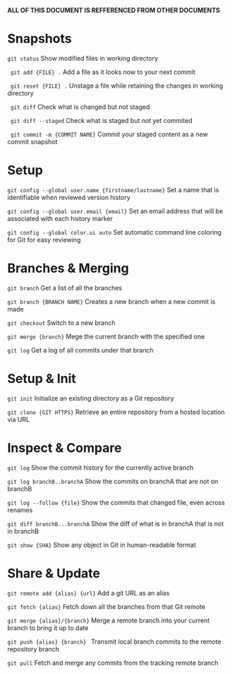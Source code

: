 **ALL OF THIS DOCUMENT IS REFFERENCED FROM OTHER DOCUMENTS**
# Snapshots
`
git status
` Show modified files in working directory

` git add {FILE} .` Add a file as it looks now to your next commit

` git reset {FILE} .` Unstage a file while retaining the changes in working directory

` git diff` Check what is changed but not staged

` git diff --staged` Check what is staged but not yet commited

` git commit -m {COMMIT NAME}` Commit your staged content as a new commit snapshot

# Setup 
`git config --global user.name {firstname/lastname}` Set a name that is identifiable when reviewed version history

`git config --global user.email {email}` Set an email address that will be associated with each history marker

`git config --global color.ui auto` Set automatic command line coloring for Git for easy reviewing

# Branches & Merging

`git branch` Get a list of all the branches

`git branch {BRANCH NAME}` Creates a new branch when a new commit is  made

`git checkout` Switch to a new branch

`git merge {branch}` Mege the current branch with the specified one

`git log` Get a log of all commits under that branch

# Setup & Init
`git init` Initialize an existing directory as a Git repository

`git clone {GIT HTTPS}` Retrieve an entire repository from a hosted location via URL

# Inspect & Compare

`git log` Show the commit history for the currently active branch

`git log branchB..branchA` Show the commits on branchA that are not on branchB

`git log --follow {file}` Show the commits that changed file, even across renames

`git diff branchB...branchA` Show the diff of what is in branchA that is not in branchB

`git show {SHA}` Show any object in Git in human-readable format

# Share & Update

`git remote add {alias} {url}` Add a git URL as an alias

`git fetch {alias}` Fetch down all the branches from that Git remote

`git merge {alias}/{branch}` Merge a remote branch into your current branch to bring it up to date

`git push {alias} {branch} ` Transmit local branch commits to the remote repository branch

`git pull` Fetch and merge any commits from the tracking remote branch

